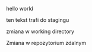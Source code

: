 hello world

ten tekst trafi do stagingu

zmiana w working directory


Zmiana w repozytorium zdalnym
